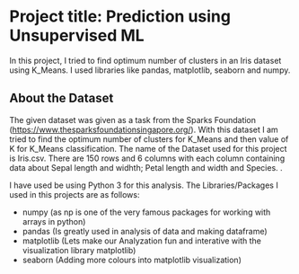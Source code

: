 # Project title: Prediction using Unsupervised ML
In this project, I tried to find optimum number of clusters in an Iris dataset using K_Means. I used libraries like pandas, matplotlib, seaborn and numpy. 

## About the Dataset
The given dataset was given as a task from the Sparks Foundation (https://www.thesparksfoundationsingapore.org/). With this dataset I am tried to find the optimum number of clusters for K_Means and then value of K for K_Means classification. The name of the Dataset used for this project is Iris.csv. There are 150 rows and 6 columns with each column containing data about Sepal length and widhth; Petal length and width and Species.   .

I have used be using Python 3 for this analysis. The Libraries/Packages I used in this projects are as follows:

* numpy (as np is one of the very famous packages for working with arrays in python)
* pandas (Is greatly used in analysis of data and making dataframe)
* matplotlib (Lets make our Analyzation fun and interative with the visualization library matplotlib)
* seaborn (Adding more colours into matplotlib visualization)
